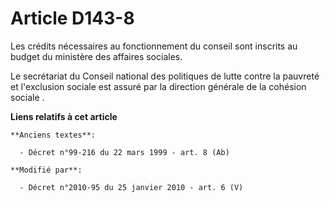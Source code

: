 # Article D143-8

Les crédits nécessaires au fonctionnement du conseil sont inscrits au budget du ministère des affaires sociales. 

Le secrétariat du Conseil national des politiques de lutte contre la pauvreté et l'exclusion sociale est assuré par la
direction générale de la cohésion sociale .

**Liens relatifs à cet article**

	**Anciens textes**:

	  - Décret n°99-216 du 22 mars 1999 - art. 8 (Ab)

	**Modifié par**:

	  - Décret n°2010-95 du 25 janvier 2010 - art. 6 (V)
